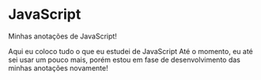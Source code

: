 # JavaScript

Minhas anotações de JavaScript!

Aqui eu coloco tudo o que eu estudei de JavaScript Até o momento, eu até sei usar um pouco mais, porém estou em fase de desenvolvimento das minhas anotações novamente!
